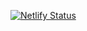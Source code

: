 [![Netlify Status](https://api.netlify.com/api/v1/badges/fb2e5d32-0616-413c-9143-7cee94bad311/deploy-status)](https://app.netlify.com/sites/kelasweb/deploys)

